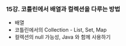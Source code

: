 ### 15강. 코틀린에서 배열과 컬렉션을 다루는 방법

- 배열
- 코틀린에서의 Collection - List, Set, Map
- 컬렉션의 null 가능성, Java 와 함께 사용하기